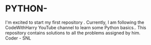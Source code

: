 # PYTHON-
I'm excited to start my first repository .  Currently, I am following the CodeWithHarry YouTube channel to learn some Python basics..  This repository contains solutions to all the problems assigned by him.
<BR>
Coder - SNL
